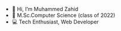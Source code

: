 - 👋 Hi, I’m Muhammed Zahid
- 🌱 M.Sc.Computer Science (class of 2022)
- 💻 Tech Enthusiast, Web Developer


<!---
zahidmuhammed/zahidmuhammed is a ✨ special ✨ repository because its `README.md` (this file) appears on your GitHub profile.
You can click the Preview link to take a look at your changes.
--->
